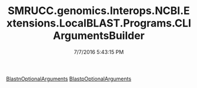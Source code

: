 ﻿---
title: SMRUCC.genomics.Interops.NCBI.Extensions.LocalBLAST.Programs.CLIArgumentsBuilder
date: 7/7/2016 5:43:15 PM
---

[BlastnOptionalArguments](T-SMRUCC.genomics.Interops.NCBI.Extensions.LocalBLAST.Programs.CLIArgumentsBuilder.BlastnOptionalArguments.html)
[BlastpOptionalArguments](T-SMRUCC.genomics.Interops.NCBI.Extensions.LocalBLAST.Programs.CLIArgumentsBuilder.BlastpOptionalArguments.html)
